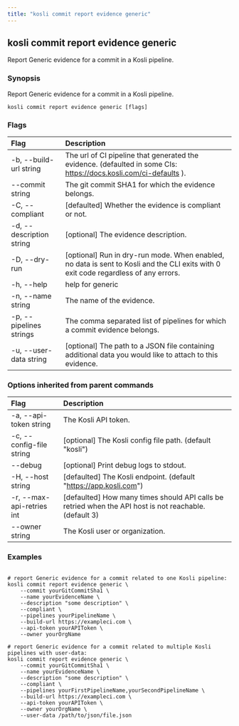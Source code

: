 ```yaml
---
title: "kosli commit report evidence generic"
---
```


## kosli commit report evidence generic

Report Generic evidence for a commit in a Kosli pipeline.

### Synopsis

Report Generic evidence for a commit in a Kosli pipeline.

```shell
kosli commit report evidence generic [flags]
```

### Flags
| Flag | Description |
| :--- | :--- |
|    -b, --build-url string  |  The url of CI pipeline that generated the evidence. (defaulted in some CIs: https://docs.kosli.com/ci-defaults ).  |
|        --commit string  |  The git commit SHA1 for which the evidence belongs.  |
|    -C, --compliant  |  [defaulted] Whether the evidence is compliant or not.  |
|    -d, --description string  |  [optional] The evidence description.  |
|    -D, --dry-run  |  [optional] Run in dry-run mode. When enabled, no data is sent to Kosli and the CLI exits with 0 exit code regardless of any errors.  |
|    -h, --help  |  help for generic  |
|    -n, --name string  |  The name of the evidence.  |
|    -p, --pipelines strings  |  The comma separated list of pipelines for which a commit evidence belongs.  |
|    -u, --user-data string  |  [optional] The path to a JSON file containing additional data you would like to attach to this evidence.  |


### Options inherited from parent commands
| Flag | Description |
| :--- | :--- |
|    -a, --api-token string  |  The Kosli API token.  |
|    -c, --config-file string  |  [optional] The Kosli config file path. (default "kosli")  |
|        --debug  |  [optional] Print debug logs to stdout.  |
|    -H, --host string  |  [defaulted] The Kosli endpoint. (default "https://app.kosli.com")  |
|    -r, --max-api-retries int  |  [defaulted] How many times should API calls be retried when the API host is not reachable. (default 3)  |
|        --owner string  |  The Kosli user or organization.  |


### Examples

```shell

# report Generic evidence for a commit related to one Kosli pipeline:
kosli commit report evidence generic \
	--commit yourGitCommitSha1 \
	--name yourEvidenceName \
	--description "some description" \
	--compliant \
	--pipelines yourPipelineName \
	--build-url https://exampleci.com \
	--api-token yourAPIToken \
	--owner yourOrgName

# report Generic evidence for a commit related to multiple Kosli pipelines with user-data:
kosli commit report evidence generic \
	--commit yourGitCommitSha1 \
	--name yourEvidenceName \
	--description "some description" \
	--compliant \
	--pipelines yourFirstPipelineName,yourSecondPipelineName \
	--build-url https://exampleci.com \
	--api-token yourAPIToken \
	--owner yourOrgName \
	--user-data /path/to/json/file.json

```

